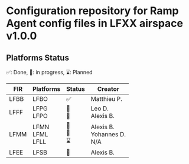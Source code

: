 # Configuration repository for Ramp Agent config files in LFXX airspace v1.0.0

## Platforms Status
✅: Done,
🚧: in progress,
⌛: Planned

| FIR | Platforms | Status | Creator |
| --- | --- |---|---|
| LFBB | LFBO |✅|Matthieu P.|
| LFFF | LFPG<br>LFPO |🚧<br>🚧|Leo D.<br>Alexis B.|
| LFMM | LFMN<br>LFML<br>LFLL  |🚧<br>🚧<br>⌛| Alexis B.<br>Yohannes D.<br> N/A|
| LFEE | LFSB  |🚧| Alexis B.|
